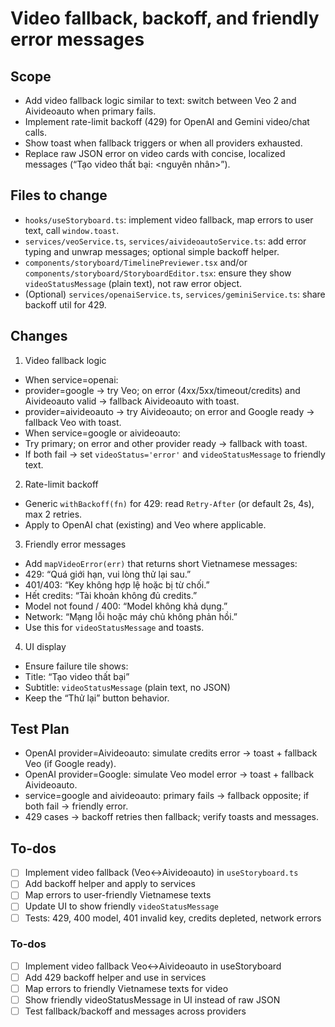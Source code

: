 <!-- 4a31a262-0f3e-49cd-a31b-948811b7bb22 770cbc71-c73a-449c-a101-0ae3f242689c -->
# Video fallback, backoff, and friendly error messages

## Scope

- Add video fallback logic similar to text: switch between Veo 2 and Aivideoauto when primary fails.
- Implement rate-limit backoff (429) for OpenAI and Gemini video/chat calls.
- Show toast when fallback triggers or when all providers exhausted.
- Replace raw JSON error on video cards with concise, localized messages (“Tạo video thất bại: <nguyên nhân>”).

## Files to change

- `hooks/useStoryboard.ts`: implement video fallback, map errors to user text, call `window.toast`.
- `services/veoService.ts`, `services/aivideoautoService.ts`: add error typing and unwrap messages; optional simple backoff helper.
- `components/storyboard/TimelinePreviewer.tsx` and/or `components/storyboard/StoryboardEditor.tsx`: ensure they show `videoStatusMessage` (plain text), not raw error object.
- (Optional) `services/openaiService.ts`, `services/geminiService.ts`: share backoff util for 429.

## Changes

1) Video fallback logic

- When service=openai:
- provider=google → try Veo; on error (4xx/5xx/timeout/credits) and Aivideoauto valid → fallback Aivideoauto with toast.
- provider=aivideoauto → try Aivideoauto; on error and Google ready → fallback Veo with toast.
- When service=google or aivideoauto:
- Try primary; on error and other provider ready → fallback with toast.
- If both fail → set `videoStatus='error'` and `videoStatusMessage` to friendly text.

2) Rate-limit backoff

- Generic `withBackoff(fn)` for 429: read `Retry-After` (or default 2s, 4s), max 2 retries.
- Apply to OpenAI chat (existing) and Veo where applicable.

3) Friendly error messages

- Add `mapVideoError(err)` that returns short Vietnamese messages:
- 429: “Quá giới hạn, vui lòng thử lại sau.”
- 401/403: “Key không hợp lệ hoặc bị từ chối.”
- Hết credits: “Tài khoản không đủ credits.”
- Model not found / 400: “Model không khả dụng.”
- Network: “Mạng lỗi hoặc máy chủ không phản hồi.”
- Use this for `videoStatusMessage` and toasts.

4) UI display

- Ensure failure tile shows:
- Title: “Tạo video thất bại”
- Subtitle: `videoStatusMessage` (plain text, no JSON)
- Keep the “Thử lại” button behavior.

## Test Plan

- OpenAI provider=Aivideoauto: simulate credits error → toast + fallback Veo (if Google ready).
- OpenAI provider=Google: simulate Veo model error → toast + fallback Aivideoauto.
- service=google and aivideoauto: primary fails → fallback opposite; if both fail → friendly error.
- 429 cases → backoff retries then fallback; verify toasts and messages.

## To-dos

- [ ] Implement video fallback (Veo↔Aivideoauto) in `useStoryboard.ts`
- [ ] Add backoff helper and apply to services
- [ ] Map errors to user-friendly Vietnamese texts
- [ ] Update UI to show friendly `videoStatusMessage`
- [ ] Tests: 429, 400 model, 401 invalid key, credits depleted, network errors

### To-dos

- [ ] Implement video fallback Veo↔Aivideoauto in useStoryboard
- [ ] Add 429 backoff helper and use in services
- [ ] Map errors to friendly Vietnamese texts for video
- [ ] Show friendly videoStatusMessage in UI instead of raw JSON
- [ ] Test fallback/backoff and messages across providers